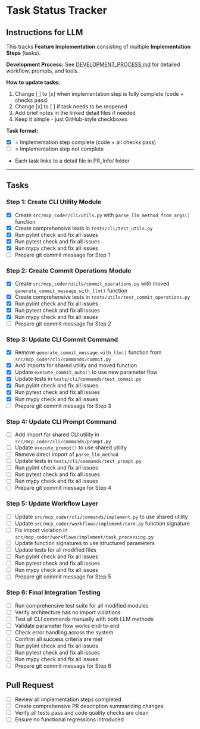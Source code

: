 # Task Status Tracker

## Instructions for LLM

This tracks **Feature Implementation** consisting of multiple **Implementation Steps** (tasks).

**Development Process:** See [DEVELOPMENT_PROCESS.md](./DEVELOPMENT_PROCESS.md) for detailed workflow, prompts, and tools.

**How to update tasks:**
1. Change [ ] to [x] when implementation step is fully complete (code + checks pass)
2. Change [x] to [ ] if task needs to be reopened
3. Add brief notes in the linked detail files if needed
4. Keep it simple - just GitHub-style checkboxes

**Task format:**
- [x] = Implementation step complete (code + all checks pass)
- [ ] = Implementation step not complete
- Each task links to a detail file in PR_Info/ folder

---

## Tasks

### Step 1: Create CLI Utility Module
- [x] Create `src/mcp_coder/cli/utils.py` with `parse_llm_method_from_args()` function
- [x] Create comprehensive tests in `tests/cli/test_utils.py`
- [x] Run pylint check and fix all issues
- [x] Run pytest check and fix all issues
- [x] Run mypy check and fix all issues
- [ ] Prepare git commit message for Step 1

### Step 2: Create Commit Operations Module
- [x] Create `src/mcp_coder/utils/commit_operations.py` with moved `generate_commit_message_with_llm()` function
- [x] Create comprehensive tests in `tests/utils/test_commit_operations.py`
- [x] Run pylint check and fix all issues
- [x] Run pytest check and fix all issues
- [x] Run mypy check and fix all issues
- [ ] Prepare git commit message for Step 2

### Step 3: Update CLI Commit Command
- [x] Remove `generate_commit_message_with_llm()` function from `src/mcp_coder/cli/commands/commit.py`
- [x] Add imports for shared utility and moved function
- [x] Update `execute_commit_auto()` to use new parameter flow
- [x] Update tests in `tests/cli/commands/test_commit.py`
- [x] Run pylint check and fix all issues
- [x] Run pytest check and fix all issues
- [x] Run mypy check and fix all issues
- [ ] Prepare git commit message for Step 3

### Step 4: Update CLI Prompt Command
- [ ] Add import for shared CLI utility in `src/mcp_coder/cli/commands/prompt.py`
- [ ] Update `execute_prompt()` to use shared utility
- [ ] Remove direct import of `parse_llm_method`
- [ ] Update tests in `tests/cli/commands/test_prompt.py`
- [ ] Run pylint check and fix all issues
- [ ] Run pytest check and fix all issues
- [ ] Run mypy check and fix all issues
- [ ] Prepare git commit message for Step 4

### Step 5: Update Workflow Layer
- [ ] Update `src/mcp_coder/cli/commands/implement.py` to use shared utility
- [ ] Update `src/mcp_coder/workflows/implement/core.py` function signature
- [ ] Fix import violation in `src/mcp_coder/workflows/implement/task_processing.py`
- [ ] Update function signatures to use structured parameters
- [ ] Update tests for all modified files
- [ ] Run pylint check and fix all issues
- [ ] Run pytest check and fix all issues
- [ ] Run mypy check and fix all issues
- [ ] Prepare git commit message for Step 5

### Step 6: Final Integration Testing
- [ ] Run comprehensive test suite for all modified modules
- [ ] Verify architecture has no import violations
- [ ] Test all CLI commands manually with both LLM methods
- [ ] Validate parameter flow works end-to-end
- [ ] Check error handling across the system
- [ ] Confirm all success criteria are met
- [ ] Run pylint check and fix all issues
- [ ] Run pytest check and fix all issues
- [ ] Run mypy check and fix all issues
- [ ] Prepare git commit message for Step 6

## Pull Request
- [ ] Review all implementation steps completed
- [ ] Create comprehensive PR description summarizing changes
- [ ] Verify all tests pass and code quality checks are clean
- [ ] Ensure no functional regressions introduced
